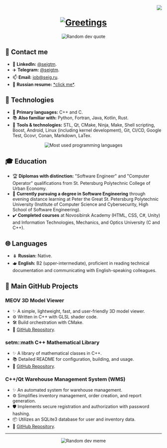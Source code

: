 <img align="right" src="https://visitor-badge.laobi.icu/badge?page_id=seigtm">

<h1 align="center">
  <a href="https://git.io/typing-svg">
    <img src="https://readme-typing-svg.herokuapp.com?font=Fira+Code&duration=1000&pause=1000&center=true&vCenter=true&multiline=true&repeat=false&random=false&width=420&height=100&lines=Hello%2C+I'm+Konstantin+Baranov!+%F0%9F%91%8B;A+C%2B%2B+software+engineer.;Welcome+to+my+%E2%9C%A8GitHub+profile%E2%9C%A8!" alt="Greetings">
  </a>
</h1>

<div align="center">
  <img src="https://quotes-github-readme.vercel.app/api?type=horizontal&theme=dracula" alt="Random dev quote">
</div>

## 👥 Contact me

- 🔗 **LinkedIn:** [@seigtm](https://www.linkedin.com/in/seigtm).
- ✈️ **Telegram:** [@seigtm](https://t.me/seigtm).
- 📫 **Email:** [job@seig.ru](mailto:job@seig.ru).
- 📄 **Russian resume:** [\*click me\*](https://seigtm.github.io).

## 🔧 Technologies

- 🚀 **Primary languages:** C++ and C.
- 📚 **Also familiar with:** Python, Fortran, Java, Kotlin, Rust.
- 🔨 **Tools & technologies:** STL, Qt, CMake, Ninja, Make, Shell scripting, Boost, Android, Linux (including kernel development), Git, CI/CD, Google Test, Gcovr, Conan, Markdown, LaTex.

<div align="center">
  <img src="https://github-readme-stats.vercel.app/api/top-langs/?username=seigtm&theme=dracula&include_all_commits=true&layout=compact" alt="Most used programming languages">
</div>

## 🎓 Education

- 🏆 **Diplomas with distinction:** "Software Engineer" and "Computer Operator" qualifications from St. Petersburg Polytechnic College of Urban Economy.
- 📖 **Currently pursuing a degree in Software Engineering** through evening distance learning at Peter the Great St. Petersburg Polytechnic University (Institute of Computer Science and Cybersecurity, High School of Software Engineering).
- ✔️ **Completed courses** at Novosibirsk Academy (HTML, CSS, C#, Unity) and Information Technologies, Mechanics, and Optics University (C and C++).

## 🌐 Languages

- 🪆 **Russian:** Native.
- 🫖 **English:** B2 (upper-intermediate), proficient in reading technical documentation and communicating with English-speaking colleagues.

## 📁 Main GitHub Projects

### MEOV 3D Model Viewer

- ✨ A simple, lightweight, fast, and user-friendly 3D model viewer.
- ⚙️ Written in C++ with GLSL shader code.
- 🛠️ Build orchestration with CMake.
- 🔗 [GitHub Repository](https://github.com/seigtm/meov).

### setm::math C++ Mathematical Library

- ✨ A library of mathematical classes in C++.
- 📚 Detailed README for configuration, building, and usage.
- 🔗 [GitHub Repository](https://github.com/seigtm/setm-math).

### C++/Qt Warehouse Management System (WMS)

- ✨ An automated system for warehouse management.
- ⚙️ Simplifies inventory management, order creation, and report generation.
- 🛡️ Implements secure registration and authorization with password hashing.
- 📦 Utilizes an SQLite3 database for user and inventory data.
- 🔗 [GitHub Repository](https://github.com/seigtm/Qt-WMS).

---

<div align="center">
  <img src="https://randommeme-five.vercel.app" alt="Random dev meme">
</div>
